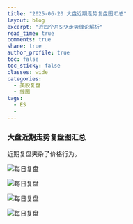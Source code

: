 ```yaml
---
title: "2025-06-20 大盘近期走势复盘图汇总"
layout: blog
excerpt: "近四个月SPX走势缠论解析"
read_time: true
comments: true
share: true
author_profile: true
toc: false
toc_sticky: false
classes: wide
categories:
  - 美股复盘
  - 缠图
tags:
  - ES
  - 
---
```


### 大盘近期走势复盘图汇总
近期复盘夹杂了价格行为。

![每日复盘](https://image.olim.cc/2025/2025-06-20-每日复盘.jpg)

![每日复盘](https://image.olim.cc/2025/2025-06-18-每日复盘.jpg)

![每日复盘](https://image.olim.cc/2025/2025-06-17-每日复盘.jpg)

![每日复盘](https://image.olim.cc/2025/2025-06-16-每日复盘.jpg)
